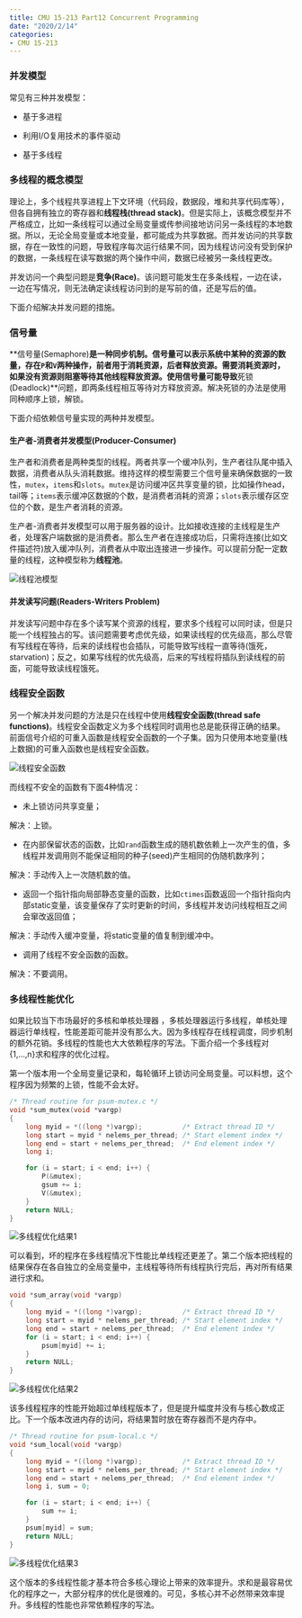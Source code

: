 ```yaml
---
title: CMU 15-213 Part12 Concurrent Programming
date: "2020/2/14"
categories:
- CMU 15-213
---
```


### 并发模型

常见有三种并发模型：

* 基于多进程

* 利用I/O复用技术的事件驱动

* 基于多线程

### 多线程的概念模型

理论上，多个线程共享进程上下文环境（代码段，数据段，堆和共享代码库等），但各自拥有独立的寄存器和**线程栈(thread stack)**。但是实际上，该概念模型并不严格成立，比如一条线程可以通过全局变量或传参间接地访问另一条线程的本地数据。所以，无论全局变量或本地变量，都可能成为共享数据。而并发访问的共享数据，存在一致性的问题，导致程序每次运行结果不同，因为线程访问没有受到保护的数据，一条线程在读写数据的两个操作中间，数据已经被另一条线程更改。

并发访问一个典型问题是**竞争(Race)**。该问题可能发生在多条线程，一边在读，一边在写情况，则无法确定读线程访问到的是写前的值，还是写后的值。

下面介绍解决并发问题的措施。

### 信号量

**信号量(Semaphore)**是一种同步机制。信号量可以表示系统中某种的资源的数量，存在`P`和`V`两种操作，前者用于消耗资源，后者释放资源。需要消耗资源时，如果没有资源则阻塞等待其他线程释放资源。使用信号量可能导致**死锁(Deadlock)**问题，即两条线程相互等待对方释放资源。解决死锁的办法是使用同种顺序上锁，解锁。

下面介绍依赖信号量实现的两种并发模型。

#### 生产者-消费者并发模型(Producer-Consumer)

生产者和消费者是两种类型的线程。两者共享一个缓冲队列，生产者往队尾中插入数据，消费者从队头消耗数据。维持这样的模型需要三个信号量来确保数据的一致性，`mutex`，`items`和`slots`。`mutex`是访问缓冲区共享变量的锁，比如操作head，tail等；`items`表示缓冲区数据的个数，是消费者消耗的资源；`slots`表示缓存区空位的个数，是生产者消耗的资源。

生产者-消费者并发模型可以用于服务器的设计。比如接收连接的主线程是生产者，处理客户端数据的是消费者。那么生产者在连接成功后，只需将连接(比如文件描述符)放入缓冲队列，消费者从中取出连接进一步操作。可以提前分配一定数量的线程，这种模型称为**线程池**。

![线程池模型](https://i.loli.net/2020/02/14/Hs7KGwQ2gOcVPjF.png)

#### 并发读写问题(Readers-Writers Problem)

并发读写问题中存在多个读写某个资源的线程，要求多个线程可以同时读，但是只能一个线程独占的写。该问题需要考虑优先级，如果读线程的优先级高，那么尽管有写线程在等待，后来的读线程也会插队，可能导致写线程一直等待(饿死，starvation)；反之，如果写线程的优先级高，后来的写线程将插队到读线程的前面，可能导致读线程饿死。

### 线程安全函数

另一个解决并发问题的方法是只在线程中使用**线程安全函数(thread safe functions)**。线程安全函数定义为多个线程同时调用也总是能获得正确的结果。前面信号介绍的可重入函数是线程安全函数的一个子集。因为只使用本地变量(栈上数据)的可重入函数也是线程安全函数。

![线程安全函数](https://i.loli.net/2020/02/14/V24NUigBydPpDYw.png)

而线程不安全的函数有下面4种情况：

* 未上锁访问共享变量；

解决：上锁。

* 在内部保留状态的函数，比如`rand`函数生成的随机数依赖上一次产生的值，多线程并发调用则不能保证相同的种子(seed)产生相同的伪随机数序列；

解决：手动传入上一次随机数的值。

* 返回一个指针指向局部静态变量的函数，比如`ctimes`函数返回一个指针指向内部static变量，该变量保存了实时更新的时间，多线程并发访问线程相互之间会窜改返回值；

解决：手动传入缓冲变量，将static变量的值复制到缓冲中。

* 调用了线程不安全函数的函数。

解决：不要调用。


### 多线程性能优化

如果比较当下市场最好的多核和单核处理器 ，多核处理器运行多线程，单核处理器运行单线程，性能差距可能并没有那么大。因为多线程存在线程调度，同步机制的额外花销。多线程的性能也大大依赖程序的写法。下面介绍一个多线程对{1,...,n}求和程序的优化过程。

第一个版本用一个全局变量记录和，每轮循环上锁访问全局变量。可以料想，这个程序因为频繁的上锁，性能不会太好。

```cpp
/* Thread routine for psum-mutex.c */
void *sum_mutex(void *vargp)
{
    long myid = *((long *)vargp);          /* Extract thread ID */
    long start = myid * nelems_per_thread; /* Start element index */
    long end = start + nelems_per_thread;  /* End element index */
    long i;

    for (i = start; i < end; i++) {        
        P(&mutex);                     
        gsum += i;                     
        V(&mutex);                     
    }
    return NULL;
}
```

![多线程优化结果1](https://i.loli.net/2020/02/14/SoWhtrLXV6OQcYv.png)

可以看到，坏的程序在多线程情况下性能比单线程还更差了。第二个版本把线程的结果保存在各自独立的全局变量中，主线程等待所有线程执行完后，再对所有结果进行求和。

```cpp
void *sum_array(void *vargp)
{
    long myid = *((long *)vargp);          /* Extract thread ID */
    long start = myid * nelems_per_thread; /* Start element index */
    long end = start + nelems_per_thread;  /* End element index */
    for (i = start; i < end; i++) {
        psum[myid] += i;
    }
    return NULL;
}
```

![多线程优化结果2](https://i.loli.net/2020/02/14/21q9JxGENzpDKun.png)

该多线程程序的性能开始超过单线程版本了，但是提升幅度并没有与核心数成正比。下一个版本改进内存的访问，将结果暂时放在寄存器而不是内存中。

```cpp
/* Thread routine for psum-local.c */
void *sum_local(void *vargp)
{
    long myid = *((long *)vargp);          /* Extract thread ID */
    long start = myid * nelems_per_thread; /* Start element index */
    long end = start + nelems_per_thread;  /* End element index */   
    long i, sum = 0;

    for (i = start; i < end; i++) {        
        sum += i;                          
    }
    psum[myid] = sum;
    return NULL;
}
```

![多线程优化结果3](https://i.loli.net/2020/02/14/sZEUxSfOgFJ3YLt.png)

这个版本的多线程性能才基本符合多核心理论上带来的效率提升。求和是最容易优化的程序之一，大部分程序的优化是很难的。可见，多核心并不必然带来效率提升。多线程的性能也非常依赖程序的写法。
